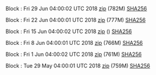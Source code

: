 Block : Fri 29 Jun 04:00:02 UTC 2018 [zip](https://transfer.sh/tQoQl/bootstrap.dat.20180629.zip) (782M) [SHA256](https://transfer.sh/IDltW/sha256.txt)

Block : Fri 22 Jun 04:00:01 UTC 2018 [zip](https://transfer.sh/xZgIE/bootstrap.dat.20180622.zip) (777M) [SHA256](https://transfer.sh/2HwXT/sha256.txt)

Block : Fri 15 Jun 04:00:02 UTC 2018 [zip]() () [SHA256](https://transfer.sh/8m0Hm/sha256.txt)

Block : Fri  8 Jun 04:00:01 UTC 2018 [zip](https://transfer.sh/YNGx0/bootstrap.dat.20180608.zip) (766M) [SHA256](https://transfer.sh/PRLAc/sha256.txt)

Block : Fri  1 Jun 04:00:02 UTC 2018 [zip](https://transfer.sh/dqPFX/bootstrap.dat.20180601.zip) (761M) [SHA256](https://transfer.sh/Gj5pZ/sha256.txt)

Block : Tue 29 May 04:00:01 UTC 2018 [zip](https://transfer.sh/GRF85/bootstrap.dat.20180529.zip) (759M) [SHA256](https://transfer.sh/WJUB/sha256.txt)

